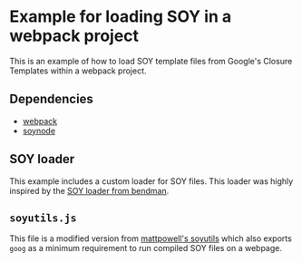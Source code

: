 # Example for loading SOY in a webpack project

This is an example of how to load SOY template files from Google's Closure Templates within a webpack project.

## Dependencies
* [webpack](https://github.com/webpack/webpack)
* [soynode](https://github.com/Medium/soynode)

## SOY loader
This example includes a custom loader for SOY files.
This loader was highly inspired by the [SOY loader from bendman](https://github.com/bendman/soy-loader).

## `soyutils.js`
This file is a modified version from [mattpowell's soyutils](https://github.com/mattpowell/soyutils) which also exports `goog` as a minimum requirement to run compiled SOY files on a webpage.
